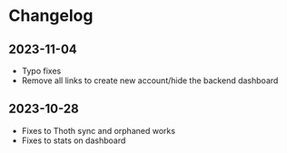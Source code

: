 # Changelog

## 2023-11-04
* Typo fixes
* Remove all links to create new account/hide the backend dashboard

## 2023-10-28
* Fixes to Thoth sync and orphaned works
* Fixes to stats on dashboard